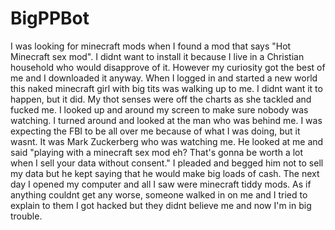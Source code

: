# BigPPBot
I was looking for minecraft mods when I found a mod that says "Hot Minecraft sex mod". I didnt want to install it because I live in a Christian household who would disapprove of it. However my curiosity got the best of me and I downloaded it anyway. When I logged in and started a new world this naked minecraft girl with big tits was walking up to me. I didnt want it to happen, but it did. My thot senses were off the charts as she tackled and fucked me. I looked up and around my screen to make sure nobody was watching. I turned around and looked at the man who was behind me. I was expecting the FBI to be all over me because of what I was doing, but it wasnt. It was Mark Zuckerberg who was watching me. He looked at me and said "playing with a minecraft sex mod eh? That's gonna be worth a lot when I sell your data without consent." I pleaded and begged him not to sell my data but he kept saying that he would make big loads of cash. The next day I opened my computer and all I saw were minecraft tiddy mods. As if anything couldnt get any worse, someone walked in on me and I tried to explain to them I got hacked but they didnt believe me and now I'm in big trouble.

